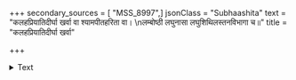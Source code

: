 +++
secondary_sources = [ "MSS_8997",]
jsonClass = "Subhaashita"
text = "कलहप्रियातिदीर्घा खर्वा वा श्यामपीतहरिता वा।  \nलम्बोष्ठी लघुनासा लघुशिथिलस्तनविभागा च॥"
title = "कलहप्रियातिदीर्घा खर्वा"

+++

<details><summary>Text</summary>

कलहप्रियातिदीर्घा खर्वा वा श्यामपीतहरिता वा।  
लम्बोष्ठी लघुनासा लघुशिथिलस्तनविभागा च॥
</details>

